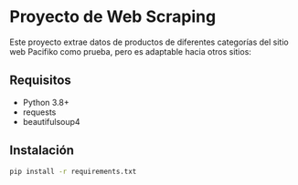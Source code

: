 # Proyecto de Web Scraping

Este proyecto extrae datos de productos de diferentes categorías del sitio web Pacifiko como prueba, pero es adaptable hacia otros sitios:

## Requisitos

- Python 3.8+
- requests
- beautifulsoup4

## Instalación

```bash
pip install -r requirements.txt
```
